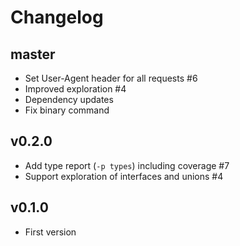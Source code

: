 # Changelog

## master

- Set User-Agent header for all requests #6
- Improved exploration #4
- Dependency updates
- Fix binary command

## v0.2.0

- Add type report (`-p types`) including coverage #7
- Support exploration of interfaces and unions #4

## v0.1.0

- First version
